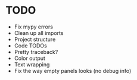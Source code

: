 # TODO

- Fix mypy errors
- Clean up all imports
- Project structure
- Code TODOs
- Pretty traceback?
- Color output
- Text wrapping
- Fix the way empty panels looks (no debug info)
